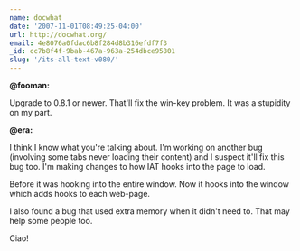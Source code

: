 ```yaml
---
name: docwhat
date: '2007-11-01T08:49:25-04:00'
url: http://docwhat.org/
email: 4e8076a0fdac6b8f284d8b316efdf7f3
_id: cc7b8f4f-9bab-467a-963a-254dbce95801
slug: '/its-all-text-v080/'
---
```


<b>@fooman:</b>

Upgrade to 0.8.1 or newer. That'll fix the win-key problem. It was a stupidity
on my part.

<b>@era:</b>

I think I know what you're talking about. I'm working on another bug
(involving some tabs never loading their content) and I suspect it'll fix this
bug too. I'm making changes to how IAT hooks into the page to load.

Before it was hooking into the entire window. Now it hooks into the window
which adds hooks to each web-page.

I also found a bug that used extra memory when it didn't need to. That may
help some people too.

Ciao!
